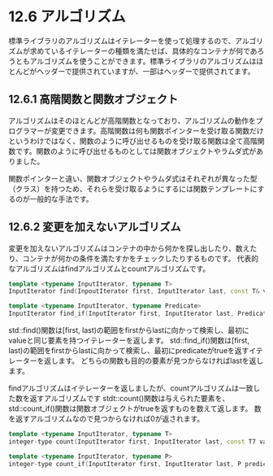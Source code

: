 # 12.6 アルゴリズム
標準ライブラリのアルゴリズムはイテレーターを使って処理するので、アルゴリズムが求めているイテレーターの種類を満たせば、具体的なコンテナが何であろうともアルゴリズムを使うことができます。標準ライブラリのアルゴリズムはほとんどが<algorithm>ヘッダーで提供されていますが、一部は<numeric>ヘッダーで提供されてます。

## 12.6.1 高階関数と関数オブジェクト
アルゴリズムはそのほとんどが高階関数となっており、アルゴリズムの動作をプログラマーが変更できます。高階関数は何も関数ポインターを受け取る関数だけというわけではなく、関数のように呼び出せるものを受け取る関数は全て高階関数です。関数のように呼び出せるものとしては関数オブジェクトやラムダ式がありました。

関数ポインターと違い、関数オブジェクトやラムダ式はそれぞれが異なった型（クラス）を持つため、それらを受け取るようにするには関数テンプレートにするのが一般的な手法です。

## 12.6.2 変更を加えないアルゴリズム
変更を加えないアルゴリズムはコンテナの中から何かを探し出したり、数えたり、コンテナが何かの条件を満たすかをチェックしたりするものです。
代表的なアルゴリズムはfindアルゴリズムとcountアルゴリズムです。
```C++
template <typename InputIterator, typename T>
InputIterator find(InpoutIterator first, InputIterator last, const T& value);

template <typename InputIterator, typename Predicate>
InputIterator find_if(InputIterator first, InputIterator last, Predicate predicate);
```
std::find()関数は[first, last)の範囲をfirstからlastに向かって検索し、最初にvalueと同じ要素を持つイテレーターを返します。
std::find_if()関数は[first, last)の範囲をfirstからlastに向かって検索し、最初にpredicateがtrueを返すイテレーターを返します。
どちらの関数も目的の要素が見つからなければlastを返します。

findアルゴリズムはイテレーターを返しましたが、countアルゴリズムは一致した数を返すアルゴリズムです
stdt::count()関数は与えられた要素を、std::count_if()関数は関数オブジェクトがtrueを返すものを数えて返します。
数を返すアルゴリズムなので見つからなければ0が返されます。
```C++
template <typename InputIterator, typename T>
integer-type count(InputIterator first, InputIterator last, const T7 value);

template <typename InputIterator, typename P>
integer-type count_if(InputIterator first, InputIterator last, P predicate);
```
